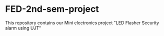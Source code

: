 # FED-2nd-sem-project
This repository contains our Mini electronics project "LED Flasher Security alarm using UJT"
